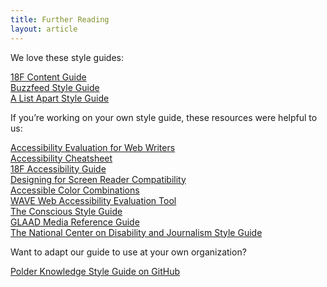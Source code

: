 ```yaml
---
title: Further Reading
layout: article
---
```


We love these style guides:

[18F Content Guide](https://pages.18f.gov/content-guide/)   
[Buzzfeed Style Guide](http://www.buzzfeed.com/emmyf/buzzfeed-style-guide)  
[A List Apart Style Guide](http://alistapart.com/about/style-guide)   

If you’re working on your own style guide, these resources were helpful to us:

[Accessibility Evaluation for Web Writers](http://www.4syllables.com.au/2013/05/writers-accessibility-evaluation/)   
[Accessibility Cheatsheet](http://bitsofco.de/2015/the-accessibility-cheatsheet/)   
[18F Accessibility Guide](https://18f.github.io/accessibility/index.html)   
[Designing for Screen Reader Compatibility](http://webaim.org/techniques/screenreader/)   
[Accessible Color Combinations](http://colorsafe.co/)   
[WAVE Web Accessibility Evaluation Tool](http://wave.webaim.org/)   
[The Conscious Style Guide](http://consciousstyleguide.com/)   
[GLAAD Media Reference Guide](http://www.glaad.org/reference)   
[The National Center on Disability and Journalism Style Guide](http://ncdj.org/style-guide/)   

Want to adapt our guide to use at your own organization?

[Polder Knowledge Style Guide on GitHub](https://github.com/polderknowledge/styleguide)
